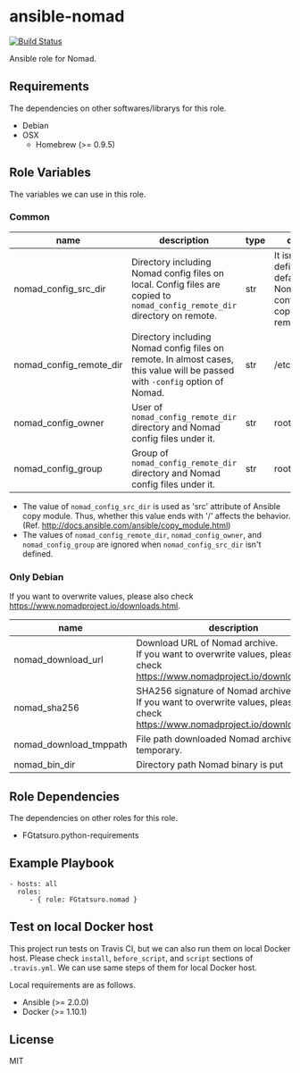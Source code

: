 ansible-nomad
====================================

[![Build Status](https://travis-ci.org/FGtatsuro/ansible-nomad.svg?branch=master)](https://travis-ci.org/FGtatsuro/ansible-nomad)

Ansible role for Nomad.

Requirements
------------

The dependencies on other softwares/librarys for this role.

- Debian
- OSX
  - Homebrew (>= 0.9.5)

Role Variables
--------------

The variables we can use in this role.

### Common

|name|description|type|default|
|---|---|---|---|
|nomad_config_src_dir|Directory including Nomad config files on local. Config files are copied to `nomad_config_remote_dir` directory on remote.|str|It isn't defined in default. No Nomad config file is copied to remote.|
|nomad_config_remote_dir|Directory including Nomad config files on remote. In almost cases, this value will be passed with `-config` option of Nomad.|str|/etc/nomad.d|
|nomad_config_owner|User of `nomad_config_remote_dir` directory and Nomad config files under it.|str|root|
|nomad_config_group|Group of `nomad_config_remote_dir` directory and Nomad config files under it.|str|root|

- The value of `nomad_config_src_dir` is used as 'src' attribute of Ansible copy module. Thus, whether this value ends with '/' affects the behavior. (Ref. http://docs.ansible.com/ansible/copy_module.html)
- The values of `nomad_config_remote_dir`, `nomad_config_owner`, and `nomad_config_group` are ignored when `nomad_config_src_dir` isn't defined.

### Only Debian

If you want to overwrite values, please also check https://www.nomadproject.io/downloads.html.

|name|description|type|default|
|---|---|---|---|
|nomad_download_url|Download URL of Nomad archive. <br>If you want to overwrite values, please also check https://www.nomadproject.io/downloads.html.|str|https://releases.hashicorp.com/nomad/0.4.1/nomad_0.4.1_linux_amd64.zip|
|nomad_sha256|SHA256 signature of Nomad archive. <br>If you want to overwrite values, please also check https://www.nomadproject.io/downloads.html.|str|0cdb5dd95c918c6237dddeafe2e9d2049558fea79ed43eacdfcd247d5b093d67|
|nomad_download_tmppath|File path downloaded Nomad archive is put temporary.|str|/tmp/nomad.zip|
|nomad_bin_dir|Directory path Nomad binary is put|str|/usr/local/bin|

Role Dependencies
-----------------

The dependencies on other roles for this role.

- FGtatsuro.python-requirements

Example Playbook
----------------

    - hosts: all
      roles:
         - { role: FGtatsuro.nomad }

Test on local Docker host
-------------------------

This project run tests on Travis CI, but we can also run them on local Docker host.
Please check `install`, `before_script`, and `script` sections of `.travis.yml`.
We can use same steps of them for local Docker host.

Local requirements are as follows.

- Ansible (>= 2.0.0)
- Docker (>= 1.10.1)

License
-------

MIT
